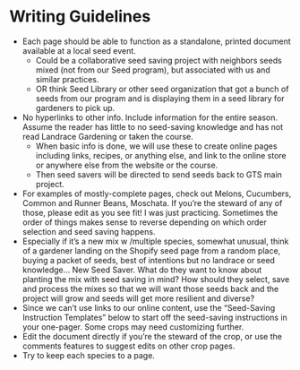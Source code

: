# Writing Guidelines
* Each page should be able to function as a standalone, printed document available at a local seed event. 
  - Could be a collaborative seed saving project with neighbors seeds mixed (not from our Seed program), but associated with us and similar practices. 
  - OR think Seed Library or other seed organization that got a bunch of seeds from our program and is displaying them in a seed library for gardeners to pick up. 
* No hyperlinks to other info. Include information for the entire season.  Assume the reader has little to no seed-saving knowledge and has not read Landrace Gardening or taken the course.
  - When basic info is done, we will use these to create online pages including links, recipes, or anything else, and link to the online store or anywhere else from the website or the course.
  - Then seed savers will be directed to send seeds back to GTS main project. 
* For examples of mostly-complete pages, check out Melons, Cucumbers, Common and Runner Beans, Moschata.  If you’re the steward of any of those, please edit as you see fit! I was just practicing. Sometimes the order of things makes sense to reverse depending on which order selection and seed saving happens.
* Especially if it’s a new mix w /multiple species, somewhat unusual, think of a gardener landing on the Shopify seed page from a random place, buying a packet of seeds, best of intentions but no landrace or seed knowledge... New Seed Saver. What do they want to know about planting the mix with seed saving in mind? How should they select, save and process the mixes so that we will want those seeds back and the project will grow and seeds will get more resilient and diverse?
* Since we can’t use links to our online content, use the “Seed-Saving Instruction Templates” below to start off the seed-saving instructions in your one-pager. Some crops may need customizing further. 
* Edit the document directly if you’re the steward of the crop, or use the comments features to suggest edits on other crop pages.
* Try to keep each species to a page.
